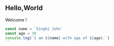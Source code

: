 ## Hello,World

Welcome !

```js
const name = `Singhi John`
const age = 30
console.log(`I am ${name} with age of ${age}.`)
``

